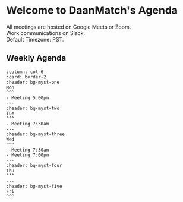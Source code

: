 # Welcome to DaanMatch's Agenda

All meetings are hosted on Google Meets or Zoom. <br>
Work communications on Slack. <br>
Default Timezone: PST.

## Weekly Agenda

````{panels}
:column: col-6
:card: border-2
:header: bg-myst-one
Mon
^^^
- Meeting 5:00pm
---
:header: bg-myst-two
Tue
^^^
- Meeting 7:30am
---
:header: bg-myst-three
Wed
^^^
- Meeting 7:30am
- Meeting 7:00pm
---
:header: bg-myst-four
Thu
^^^
---
:header: bg-myst-five
Fri
^^^
````
